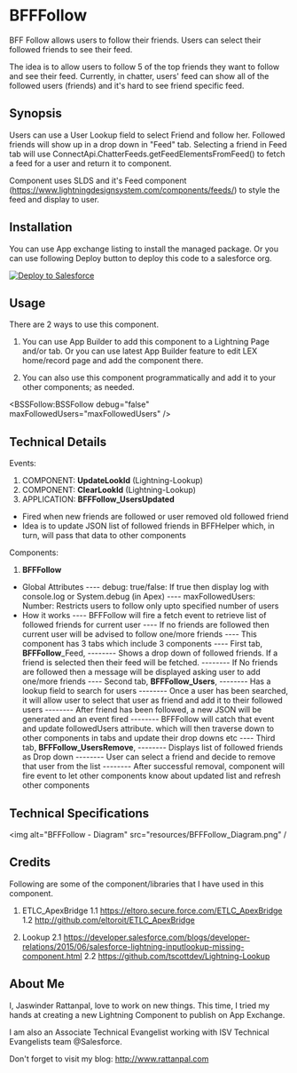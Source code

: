 # BFFFollow
BFF Follow allows users to follow their friends. Users can select their followed friends to see their feed.

The idea is to allow users to follow 5 of the top friends they want to follow and see their feed. Currently, in chatter, users' feed can show all of the followed users (friends) and it's hard to see friend specific feed.

## Synopsis
Users can use a User Lookup field to select Friend and follow her. Followed friends will show up in a drop down in "Feed" tab. Selecting a friend in Feed tab will use ConnectApi.ChatterFeeds.getFeedElementsFromFeed() to fetch a feed for a user and return it to component.
 
Component uses SLDS and it's Feed component (https://www.lightningdesignsystem.com/components/feeds/) to style the feed and display to user.


## Installation
You can use App exchange listing to install the managed package. Or you can use following Deploy button to deploy this code to a salesforce org.

<a href="https://githubsfdeploy.herokuapp.com?owner=jrattanpal&repo=BFFFollow">
  <img alt="Deploy to Salesforce" src="https://raw.githubusercontent.com/afawcett/githubsfdeploy/master/deploy.png">
</a>


## Usage ##
There are 2 ways to use this component. 

1) You can use App Builder to add this component to a Lightning Page and/or tab. Or you can use latest App Builder feature to edit LEX home/record page and add the component there.

2) You can also use this component programmatically and add it to your other components; as needed.

&lt;BSSFollow:BSSFollow debug="false" maxFollowedUsers="maxFollowedUsers" /&gt;


## Technical Details ##
Events:
1. COMPONENT: **UpdateLookId** (Lightning-Lookup)
2. COMPONENT: **ClearLookId** (Lightning-Lookup)
3. APPLICATION: **BFFFollow_UsersUpdated**
- Fired when new friends are followed or user removed old followed friend
- Idea is to update JSON list of followed friends in BFFHelper which, in turn, will pass that data to other components

Components:
1. **BFFFollow**
- Global Attributes
---- debug: true/false: If true then display log with console.log or System.debug (in Apex)
---- maxFollowedUsers: Number: Restricts users to follow only upto specified number of users
- How it works
---- BFFFollow will fire a fetch event to retrieve list of followed friends for current user
---- If no friends are followed then current user will be advised to follow one/more friends
---- This component has 3 tabs which include 3 components
---- First tab, **BFFFollow**_Feed, 
-------- Shows a drop down of followed friends. If a friend is selected then their feed will be fetched.
-------- If No friends are followed then a message will be displayed asking user to add one/more friends
---- Second tab, **BFFFollow_Users**,
-------- Has a lookup field to search for users
-------- Once a user has been searched, it will allow user to select that user as friend and add it to their followed users
-------- After friend has been followed, a new JSON will be generated and an event fired
-------- BFFFollow will catch that event and update followedUsers attribute. which will then traverse down to other components in tabs and update their drop downs etc
---- Third tab, **BFFFollow_UsersRemove**,
-------- Displays list of followed friends as Drop down
-------- User can select a friend and decide to remove that user from the list
-------- After successful removal, component will fire event to let other components know about updated list and refresh other components

## Technical Specifications ##
<img alt="BFFFollow - Diagram" src="resources/BFFFollow_Diagram.png" /

## Credits
Following are some of the component/libraries that I have used in this component. 

1. ETLC_ApexBridge
1.1 https://eltoro.secure.force.com/ETLC_ApexBridge
1.2 http://github.com/eltoroit/ETLC_ApexBridge

2. Lookup
2.1 https://developer.salesforce.com/blogs/developer-relations/2015/06/salesforce-lightning-inputlookup-missing-component.html
2.2 https://github.com/tscottdev/Lightning-Lookup



## About Me
I, Jaswinder Rattanpal,  love to work on new things. This time, I tried my hands at creating a new Lightning Component to publish on App Exchange.

I am also an Associate Technical Evangelist working with ISV Technical Evangelists team @Salesforce.

Don't forget to visit my blog: http://www.rattanpal.com